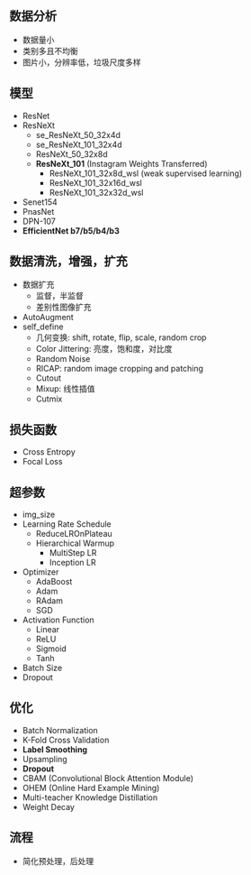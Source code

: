 
## 数据分析
- 数据量小
- 类别多且不均衡
- 图片小，分辨率低，垃圾尺度多样

## 模型
- ResNet
- ResNeXt
  - se_ResNeXt_50_32x4d
  - se_ResNeXt_101_32x4d
  - ResNeXt_50_32x8d
  - **ResNeXt_101** (Instagram Weights Transferred)
    - ResNeXt_101_32x8d_wsl (weak supervised learning)
    - ResNeXt_101_32x16d_wsl
    - ResNeXt_101_32x32d_wsl
- Senet154
- PnasNet
- DPN-107
- **EfficientNet b7/b5/b4/b3**

## 数据清洗，增强，扩充
- 数据扩充
  - 监督，半监督
  - 差别性图像扩充
- AutoAugment
- self_define
  - 几何变换: shift, rotate, flip, scale, random crop
  - Color Jittering: 亮度，饱和度，对比度
  - Random Noise
  - RICAP: random image cropping and patching
  - Cutout
  - Mixup: 线性插值
  - Cutmix

## 损失函数
- Cross Entropy
- Focal Loss

## 超参数
- img_size
- Learning Rate Schedule
  - ReduceLROnPlateau
  - Hierarchical Warmup
    - MultiStep LR
    - Inception LR
- Optimizer
  - AdaBoost
  - Adam
  - RAdam
  - SGD
- Activation Function
  - Linear
  - ReLU
  - Sigmoid
  - Tanh
- Batch Size
- Dropout


## 优化
- Batch Normalization
- K-Fold Cross Validation
- **Label Smoothing**
- Upsampling
- **Dropout**
- CBAM (Convolutional Block Attention Module)
- OHEM (Online Hard Example Mining)
- Multi-teacher Knowledge Distillation
- Weight Decay

## 流程
- 简化预处理，后处理
